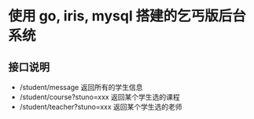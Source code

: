 # 使用 go, iris, mysql 搭建的乞丐版后台系统

## 接口说明
* /student/message 返回所有的学生信息
* /student/course?stuno=xxx 返回某个学生选的课程
* /student/teacher?stuno=xxx 返回某个学生选的老师